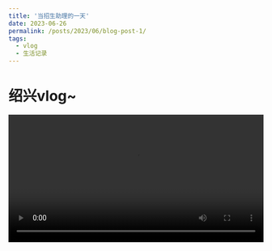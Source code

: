 ```yaml
---
title: '当招生助理的一天'
date: 2023-06-26
permalink: /posts/2023/06/blog-post-1/
tags:
  - vlog
  - 生活记录
---
```


绍兴vlog~
======

<video width="100%" border="0" cellspacing="0" cellpadding="0" controls preload="auto">
    <source src="https://www.bilibili.com/video/BV18M4y1J7xK/?spm_id_from=333.999.0.0&vd_source=0bc1abc4cf14392748e11f382b472159" type="video/mp4">
</video>
